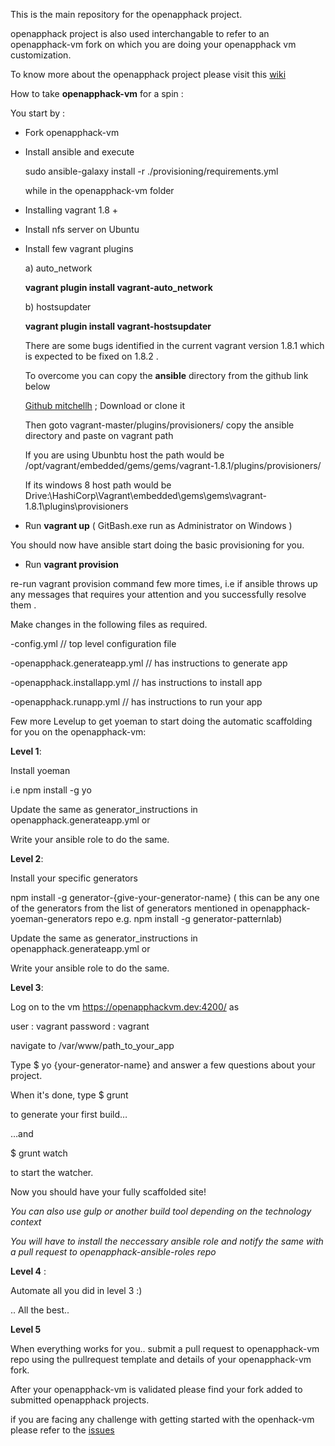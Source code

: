 
This is the main repository for the openapphack project. 

openapphack project is also used interchangable to refer to an openapphack-vm fork on which you are doing your openapphack vm customization.

To know more about the openapphack project please visit this [wiki](https://github.com/WiproOpenSourcePractice/openapphack/wiki)



How to take **openapphack-vm** for a spin :

You start by :

- Fork openapphack-vm

- Install ansible and execute 
  
  sudo ansible-galaxy install -r ./provisioning/requirements.yml 

  while in the openapphack-vm folder

- Installing vagrant 1.8 +

- Install nfs server on Ubuntu

- Install few vagrant plugins

  a) auto_network
  
  **vagrant  plugin install vagrant-auto_network**
  
  b) hostsupdater
  
  **vagrant plugin install vagrant-hostsupdater**
  
  There are some bugs identified in the current vagrant version 1.8.1 which is expected to be fixed on 1.8.2 .
  
  
  To overcome you can copy the **ansible** directory from the github link below 
  
    [Github mitchellh](https://github.com/mitchellh/vagrant/)   ; Download or clone it 
  
   Then goto vagrant-master/plugins/provisioners/  copy the ansible directory and paste on vagrant path

  
  If you are using Ubunbtu host the path would be /opt/vagrant/embedded/gems/gems/vagrant-1.8.1/plugins/provisioners/
  
  If its windows 8 host path would be Drive:\HashiCorp\Vagrant\embedded\gems\gems\vagrant-1.8.1\plugins\provisioners
  

- Run **vagrant up**   ( GitBash.exe run as Administrator on Windows ) 

  
You should now have ansible start doing the basic provisioning for you.

- Run **vagrant provision**

re-run vagrant provision command few more times, i.e  if ansible throws up any messages that requires your attention and you successfully resolve them .


Make changes in the following files as required.

 -config.yml // top level configuration file

 -openapphack.generateapp.yml // has instructions to generate app

 -openapphack.installapp.yml  // has instructions to install app

 -openapphack.runapp.yml  // has instructions to run your app



Few more Levelup to get yoeman to start doing the automatic scaffolding for you on the openapphack-vm:

**Level 1**:

Install yoeman

i.e npm install -g yo

Update the same as generator_instructions in  openapphack.generateapp.yml or

Write your ansible role to do the same.

**Level 2**:

Install your specific generators

npm install -g generator-{give-your-generator-name} ( this can be any one of the generators from the list of generators mentioned in openapphack-yoeman-generators repo e.g. npm install -g generator-patternlab)

Update the same as generator_instructions in  openapphack.generateapp.yml or

Write your ansible role to do the same.

**Level 3**:

Log on to the vm https://openapphackvm.dev:4200/ as

 user : vagrant
 password : vagrant

navigate to /var/www/path_to_your_app

Type $ yo {your-generator-name}
and answer a few questions about your project.

When it's done, type
$ grunt

to generate your first build…

…and

$ grunt watch

to start the watcher.

Now you should have your fully scaffolded site!


*You can also use gulp or another build tool depending on the technology context*

*You will have to install the neccessary ansible role and notify the same with a pull request to openapphack-ansible-roles repo*


**Level 4** :

Automate all you did in level 3 :)

.. All the best..

**Level 5**

When everything works for you.. submit a pull request to openapphack-vm repo using the pullrequest template and details of your openapphack-vm fork.

After your openapphack-vm is validated please find your fork added to submitted openapphack projects.

if you are facing any challenge with getting started with the openhack-vm please refer to the [issues](https://github.com/WiproOpenSourcePractice/openapphack-vm/issues) 
